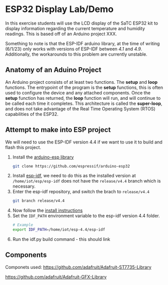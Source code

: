 # ESP32 Display Lab/Demo

In this exercise students will use the LCD display of the SaTC ESP32 kit to display information regarding the current temperature and humidity readings. This is based off of an Arduino project XXX.

Something to note is that the ESP-IDF arduino library, at the time of writing (6/1/23) only works with versions of ESP-IDF between *4.1* and *4.9*. Additionally, the workarounds to this problem are currently unstable.

## Anatomy of an Aduino Project

An Arduino project consists of at least two functions. The **setup** and **loop** functions. The entrypoint of the program is the **setup** functions, this is often used to configure the device and any attached components. Once the **setup** function has returned, the **loop** function will run, and will continue to be called each time it completes. This architecture is called the **super-loop**, and does not take advantage of the Real Time Operating System (RTOS) capabilities of the ESP32.

## Attempt to make into ESP project
We will need to use the ESP-IDF version 4.4 if we want to use it to build and flash this project.

1. Install the [arduino-esp library](https://github.com/espressif/arduino-esp32) 
    ```sh
    git clone https://github.com/espressif/arduino-esp32
    ```
2. Install [esp-idf](https://github.com/espressif/esp-idf), we need to do this as the installed version at ``` /home/iot/esp/esp-idf ``` does not have the ``` release/v4.4 ``` branch which is necessary.
3. Enter the esp-idf repository, and switch the brach to ``` release/v4.4 ```
    ```sh
    git branch release/v4.4
    ```
4. Now follow the [install instructions](https://docs.espressif.com/projects/arduino-esp32/en/latest/installing.html)
5. Set the ``` IDF_PATH ``` environment variable to the esp-idf version 4.4 folder.
    ```sh
    # Example 
    export IDF_PATH=/home/iot/esp-4.4/esp-idf
    ```
6. Run the idf.py build command - this should link 


## Components 
Componets used:
https://github.com/adafruit/Adafruit-ST7735-Library

https://github.com/adafruit/Adafruit-GFX-Library